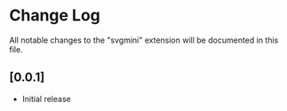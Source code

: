 # Change Log

All notable changes to the "svgmini" extension will be documented in this file.

## [0.0.1]

- Initial release
